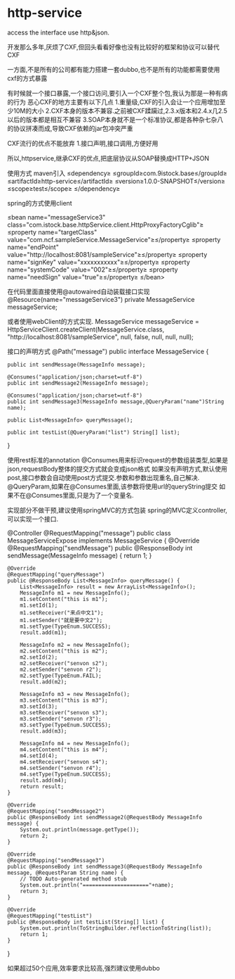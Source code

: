 # http-service
access the interface use http&amp;json.

开发那么多年,厌烦了CXF,但回头看看好像也没有比较好的框架和协议可以替代CXF

一方面,不是所有的公司都有能力搭建一套dubbo,也不是所有的功能都需要使用cxf的方式暴露

有时候就一个接口暴露,一个接口访问,要引入一个CXF整个包,我认为那是一种有病的行为
恶心CXF的地方主要有以下几点
1.重量级,CXF的引入会让一个应用增加至少10M的大小
2.CXF本身的版本不兼容.之前被CXF蹂躏过,2.3.x版本和2.4.x几2.5以后的版本都是相互不兼容
3.SOAP本身就不是一个标准协议,都是各种杂七杂八的协议拼凑而成,导致CXF依赖的jar包冲突严重

CXF流行的优点不能放弃
1.接口声明,接口调用,方便好用

所以,httpservice,继承CXF的优点,把底层协议从SOAP替换成HTTP+JSON

使用方式
maven引入
&le;dependency&ge;
		&le;groupId&ge;com.9istock.base&le;/groupId&ge;
		&le;artifactId&ge;http-service&le;/artifactId&ge;
		&le;version&ge;1.0.0-SNAPSHOT&le;/version&ge;
		&le;scope&ge;test&le;/scope&ge;
&le;/dependency&ge;

spring的方式使用client

&le;bean name="messageService3" class="com.istock.base.httpService.client.HttpProxyFactoryCglib"&ge;
    &le;property name="targetClass" value="com.ncf.sampleService.MessageService"&ge;&le;/property&ge;
    &le;property name="endPoint" value="http://localhost:8081/sampleService"&ge;&le;/property&ge;
    &le;property name="signKey" value="xxxxxxxxxxx"&ge;&le;/property&ge;
    &le;property name="systemCode" value="002"&ge;&le;/property&ge;
    &le;property name="needSign" value="true"&ge;&le;/property&ge;
&le;/bean>

在代码里面直接使用@autowaired自动装载接口实现
@Resource(name="messageService3")
private MessageService messageService;

或者使用webClient的方式实现.
MessageService messageService = HttpServiceClient.createClient(MessageService.class, "http://localhost:8081/sampleService", null, false, null, null, null);

接口的声明方式
@Path("message")
public interface MessageService {

	public int sendMessage(MessageInfo message);
	
	@Consumes("application/json;charset=utf-8")
	public int sendMessage2(MessageInfo message);
	
	@Consumes("application/json;charset=utf-8")
	public int sendMessage3(MessageInfo message,@QueryParam("name")String name);
	
	public List<MessageInfo> queryMessage();
	
	public int testList(@QueryParam("list") String[] list);
}

使用rest标准的annotation
@Consumes用来标识request的参数组装类型,如果是json,requestBody整体的提交方式就会变成json格式
如果没有声明方式,默认使用post,接口参数会自动使用post方式提交.参数和参数出现重名,自己解决.
@QueryParam,如果在@Consumes里面,该参数将使用url的queryString提交
如果不在@Consumes里面,只是为了一个变量名.

实现部分不做干预,建议使用springMVC的方式包装
spring的MVC定义controller,可以实现一个接口.

@Controller
@RequestMapping("message")
public class MessageServiceExpose implements MessageService {
	@Override
	@RequestMapping("sendMessage")
	public @ResponseBody int sendMessage(MessageInfo message) {
		return 1;
	}

	@Override
	@RequestMapping("queryMessage")
	public @ResponseBody List<MessageInfo> queryMessage() {
		List<MessageInfo> result = new ArrayList<MessageInfo>();
		MessageInfo m1 = new MessageInfo();
		m1.setContent("this is m1");
		m1.setId(1);
		m1.setReceiver("来点中文1");
		m1.setSender("就是要中文2");
		m1.setType(TypeEnum.SUCCESS);
		result.add(m1);
		
		MessageInfo m2 = new MessageInfo();
		m2.setContent("this is m2");
		m2.setId(2);
		m2.setReceiver("senvon s2");
		m2.setSender("senvon r2");
		m2.setType(TypeEnum.FAIL);
		result.add(m2);
		
		MessageInfo m3 = new MessageInfo();
		m3.setContent("this is m3");
		m3.setId(3);
		m3.setReceiver("senvon s3");
		m3.setSender("senvon r3");
		m3.setType(TypeEnum.SUCCESS);
		result.add(m3);
		
		MessageInfo m4 = new MessageInfo();
		m4.setContent("this is m4");
		m4.setId(4);
		m4.setReceiver("senvon s4");
		m4.setSender("senvon r4");
		m4.setType(TypeEnum.SUCCESS);
		result.add(m4);
		return result;
	}

	@Override
	@RequestMapping("sendMessage2")
	public @ResponseBody int sendMessage2(@RequestBody MessageInfo message) {
		System.out.println(message.getType());
		return 2;
	}

	@Override
	@RequestMapping("sendMessage3")
	public @ResponseBody int sendMessage3(@RequestBody MessageInfo message, @RequestParam String name) {
		// TODO Auto-generated method stub
		System.out.println("====================="+name);
		return 3;
	}

	@Override
	@RequestMapping("testList")
	public @ResponseBody int testList(String[] list) {
		System.out.println(ToStringBuilder.reflectionToString(list));
		return 1;
	}
}

如果超过50个应用,效率要求比较高,强烈建议使用dubbo
